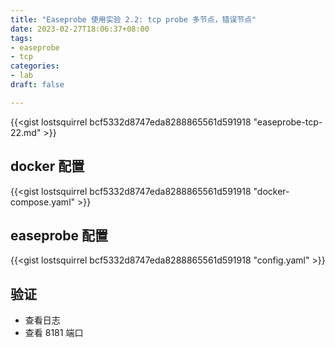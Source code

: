 ```yaml
---
title: "Easeprobe 使用实验 2.2: tcp probe 多节点，错误节点"
date: 2023-02-27T18:06:37+08:00
tags:
- easeprobe
- tcp
categories:
- lab
draft: false

---
```

{{<gist lostsquirrel bcf5332d8747eda8288865561d591918 "easeprobe-tcp-22.md" >}}

## docker 配置
{{<gist lostsquirrel bcf5332d8747eda8288865561d591918 "docker-compose.yaml" >}}

## easeprobe 配置
{{<gist lostsquirrel bcf5332d8747eda8288865561d591918 "config.yaml" >}}

## 验证

- 查看日志
- 查看 8181 端口